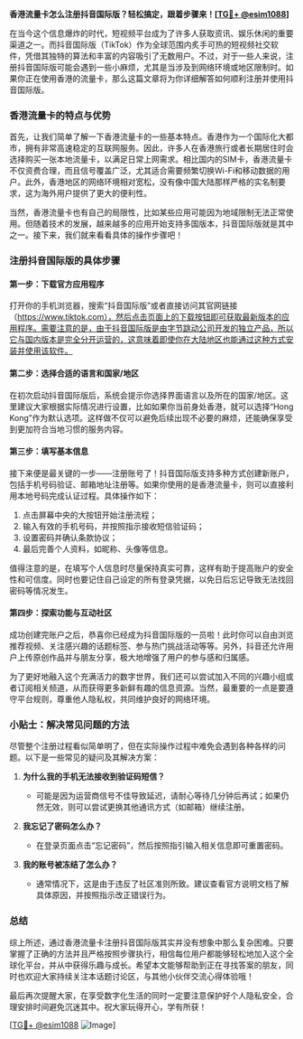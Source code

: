 **香港流量卡怎么注册抖音国际版？轻松搞定，跟着步骤来！[[TG💪+ @esim1088](https://t.me/s/esim1088)]**

在当今这个信息爆炸的时代，短视频平台成为了许多人获取资讯、娱乐休闲的重要渠道之一。而抖音国际版（TikTok）作为全球范围内炙手可热的短视频社交软件，凭借其独特的算法和丰富的内容吸引了无数用户。不过，对于一些人来说，注册抖音国际版可能会遇到一些小麻烦，尤其是当涉及到网络环境或地区限制时。如果你正在使用香港的流量卡，那么这篇文章将为你详细解答如何顺利注册并使用抖音国际版。

### 香港流量卡的特点与优势

首先，让我们简单了解一下香港流量卡的一些基本特点。香港作为一个国际化大都市，拥有非常高速稳定的互联网服务。因此，许多人在香港旅行或者长期居住时会选择购买一张本地流量卡，以满足日常上网需求。相比国内的SIM卡，香港流量卡不仅资费合理，而且信号覆盖广泛，尤其适合需要频繁切换Wi-Fi和移动数据的用户。此外，香港地区的网络环境相对宽松，没有像中国大陆那样严格的实名制要求，这为海外用户提供了更大的便利性。

当然，香港流量卡也有自己的局限性，比如某些应用可能因为地域限制无法正常使用。但随着技术的发展，越来越多的应用开始支持多国版本，抖音国际版就是其中之一。接下来，我们就来看看具体的操作步骤吧！

### 注册抖音国际版的具体步骤

#### 第一步：下载官方应用程序

打开你的手机浏览器，搜索“抖音国际版”或者直接访问其官网链接（https://www.tiktok.com），然后点击页面上的下载按钮即可获取最新版本的应用程序。需要注意的是，由于抖音国际版是由字节跳动公司开发的独立产品，所以它与国内版本是完全分开运营的，这意味着即使你在大陆地区也能通过这种方式安装并使用该软件。

#### 第二步：选择合适的语言和国家/地区

在初次启动抖音国际版后，系统会提示你选择界面语言以及所在的国家/地区。这里建议大家根据实际情况进行设置，比如如果你当前身处香港，就可以选择“Hong Kong”作为默认选项。这样做不仅可以避免后续出现不必要的麻烦，还能确保享受到更加符合当地习惯的服务内容。

#### 第三步：填写基本信息

接下来便是最关键的一步——注册账号了！抖音国际版支持多种方式创建新账户，包括手机号码验证、邮箱地址注册等。如果你使用的是香港流量卡，则可以直接利用本地号码完成认证过程。具体操作如下：
1. 点击屏幕中央的大按钮开始注册流程；
2. 输入有效的手机号码，并按照指示接收短信验证码；
3. 设置密码并确认条款协议；
4. 最后完善个人资料，如昵称、头像等信息。

值得注意的是，在填写个人信息时尽量保持真实可靠，这样有助于提高账户的安全性和可信度。同时也要记住自己设定的所有登录凭据，以免日后忘记导致无法找回密码等情况发生。

#### 第四步：探索功能与互动社区

成功创建完账户之后，恭喜你已经成为抖音国际版的一员啦！此时你可以自由浏览推荐视频、关注感兴趣的话题标签、参与热门挑战活动等等。另外，抖音还允许用户上传原创作品并与朋友分享，极大地增强了用户的参与感和归属感。

为了更好地融入这个充满活力的数字世界，我们还可以尝试加入不同的兴趣小组或者订阅相关频道，从而获得更多新鲜有趣的信息资源。当然，最重要的一点是要遵守平台规则，尊重他人隐私权，共同维护良好的网络环境。

### 小贴士：解决常见问题的方法

尽管整个注册过程看似简单明了，但在实际操作过程中难免会遇到各种各样的问题。以下是一些常见的疑问及其解决方案：

1. **为什么我的手机无法接收到验证码短信？**
   - 可能是因为运营商信号不佳导致延迟，请耐心等待几分钟后再试；如果仍然无效，则可以尝试更换其他通讯方式（如邮箱）继续注册。

2. **我忘记了密码怎么办？**
   - 在登录页面点击“忘记密码”，然后按照指引输入相关信息即可重置密码。

3. **我的账号被冻结了怎么办？**
   - 通常情况下，这是由于违反了社区准则所致。建议查看官方说明文档了解具体原因，并按照指示改正错误行为。

### 总结

综上所述，通过香港流量卡注册抖音国际版其实并没有想象中那么复杂困难。只要掌握了正确的方法并且严格按照步骤执行，相信每位用户都能够轻松地加入这个全球化平台，并从中获得乐趣与成长。希望本文能够帮助到正在寻找答案的朋友，同时也欢迎大家持续关注本话题讨论区，与其他小伙伴交流心得体验哦！

最后再次提醒大家，在享受数字化生活的同时一定要注意保护好个人隐私安全，合理安排时间避免沉迷其中。祝大家玩得开心，学有所获！

[[TG💪+ @esim1088](https://t.me/s/esim1088) ![Image](https://i.postimg.cc/4NQfJmqS/Snipaste-2025-05-13-00-14-12.png)]